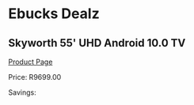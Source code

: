 
# Ebucks Dealz
## Skyworth 55' UHD Android 10.0 TV
[Product Page](https://www.ebucks.com/web/shop/productSelected.do?prodId=1197905082&catId=864916175)

Price: R9699.00

Savings: 


	